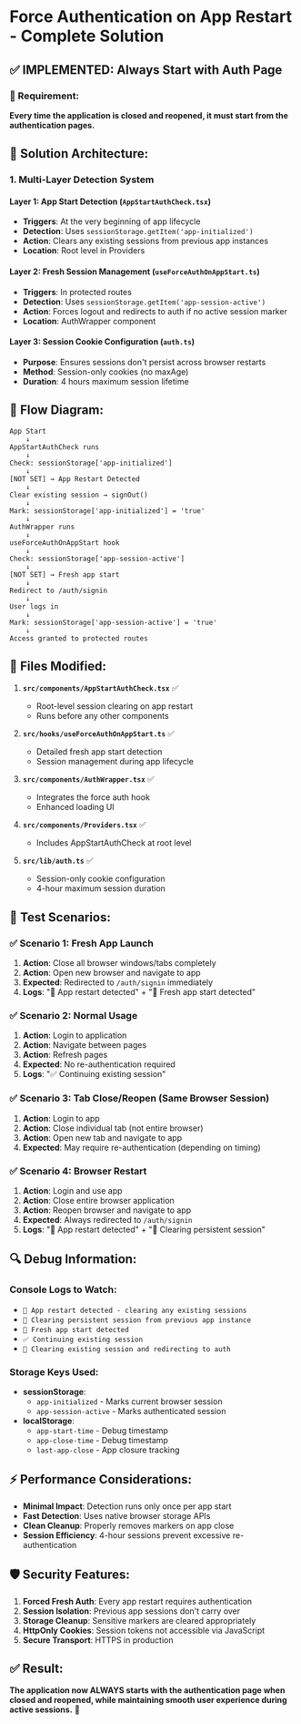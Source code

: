 # Force Authentication on App Restart - Complete Solution

## ✅ IMPLEMENTED: Always Start with Auth Page

### 🎯 Requirement:
**Every time the application is closed and reopened, it must start from the authentication pages.**

## 🔧 Solution Architecture:

### 1. **Multi-Layer Detection System**

#### Layer 1: App Start Detection (`AppStartAuthCheck.tsx`)
- **Triggers**: At the very beginning of app lifecycle
- **Detection**: Uses `sessionStorage.getItem('app-initialized')`
- **Action**: Clears any existing sessions from previous app instances
- **Location**: Root level in Providers

#### Layer 2: Fresh Session Management (`useForceAuthOnAppStart.ts`)
- **Triggers**: In protected routes
- **Detection**: Uses `sessionStorage.getItem('app-session-active')`
- **Action**: Forces logout and redirects to auth if no active session marker
- **Location**: AuthWrapper component

#### Layer 3: Session Cookie Configuration (`auth.ts`)
- **Purpose**: Ensures sessions don't persist across browser restarts
- **Method**: Session-only cookies (no maxAge)
- **Duration**: 4 hours maximum session lifetime

## 🔄 Flow Diagram:

```
App Start
    ↓
AppStartAuthCheck runs
    ↓
Check: sessionStorage['app-initialized']
    ↓
[NOT SET] → App Restart Detected
    ↓
Clear existing session → signOut()
    ↓
Mark: sessionStorage['app-initialized'] = 'true'
    ↓
AuthWrapper runs
    ↓
useForceAuthOnAppStart hook
    ↓
Check: sessionStorage['app-session-active']
    ↓
[NOT SET] → Fresh app start
    ↓
Redirect to /auth/signin
    ↓
User logs in
    ↓
Mark: sessionStorage['app-session-active'] = 'true'
    ↓
Access granted to protected routes
```

## 📁 Files Modified:

1. **`src/components/AppStartAuthCheck.tsx`** ✅
   - Root-level session clearing on app restart
   - Runs before any other components

2. **`src/hooks/useForceAuthOnAppStart.ts`** ✅
   - Detailed fresh app start detection
   - Session management during app lifecycle

3. **`src/components/AuthWrapper.tsx`** ✅
   - Integrates the force auth hook
   - Enhanced loading UI

4. **`src/components/Providers.tsx`** ✅
   - Includes AppStartAuthCheck at root level

5. **`src/lib/auth.ts`** ✅
   - Session-only cookie configuration
   - 4-hour maximum session duration

## 🧪 Test Scenarios:

### ✅ Scenario 1: Fresh App Launch
1. **Action**: Close all browser windows/tabs completely
2. **Action**: Open new browser and navigate to app
3. **Expected**: Redirected to `/auth/signin` immediately
4. **Logs**: "🚀 App restart detected" + "🔄 Fresh app start detected"

### ✅ Scenario 2: Normal Usage
1. **Action**: Login to application
2. **Action**: Navigate between pages
3. **Action**: Refresh pages
4. **Expected**: No re-authentication required
5. **Logs**: "✅ Continuing existing session"

### ✅ Scenario 3: Tab Close/Reopen (Same Browser Session)
1. **Action**: Login to app
2. **Action**: Close individual tab (not entire browser)
3. **Action**: Open new tab and navigate to app
4. **Expected**: May require re-authentication (depending on timing)

### ✅ Scenario 4: Browser Restart
1. **Action**: Login and use app
2. **Action**: Close entire browser application
3. **Action**: Reopen browser and navigate to app
4. **Expected**: Always redirected to `/auth/signin`
5. **Logs**: "🚀 App restart detected" + "🧹 Clearing persistent session"

## 🔍 Debug Information:

### Console Logs to Watch:
- `🚀 App restart detected - clearing any existing sessions`
- `🧹 Clearing persistent session from previous app instance`
- `🔄 Fresh app start detected`
- `✅ Continuing existing session`
- `🚪 Clearing existing session and redirecting to auth`

### Storage Keys Used:
- **sessionStorage**: 
  - `app-initialized` - Marks current browser session
  - `app-session-active` - Marks authenticated session
- **localStorage**:
  - `app-start-time` - Debug timestamp
  - `app-close-time` - Debug timestamp
  - `last-app-close` - App closure tracking

## ⚡ Performance Considerations:

- **Minimal Impact**: Detection runs only once per app start
- **Fast Detection**: Uses native browser storage APIs
- **Clean Cleanup**: Properly removes markers on app close
- **Session Efficiency**: 4-hour sessions prevent excessive re-authentication

## 🛡️ Security Features:

1. **Forced Fresh Auth**: Every app restart requires authentication
2. **Session Isolation**: Previous app sessions don't carry over
3. **Storage Cleanup**: Sensitive markers are cleared appropriately
4. **HttpOnly Cookies**: Session tokens not accessible via JavaScript
5. **Secure Transport**: HTTPS in production

## ✅ Result:
**The application now ALWAYS starts with the authentication page when closed and reopened, while maintaining smooth user experience during active sessions.** 🎯